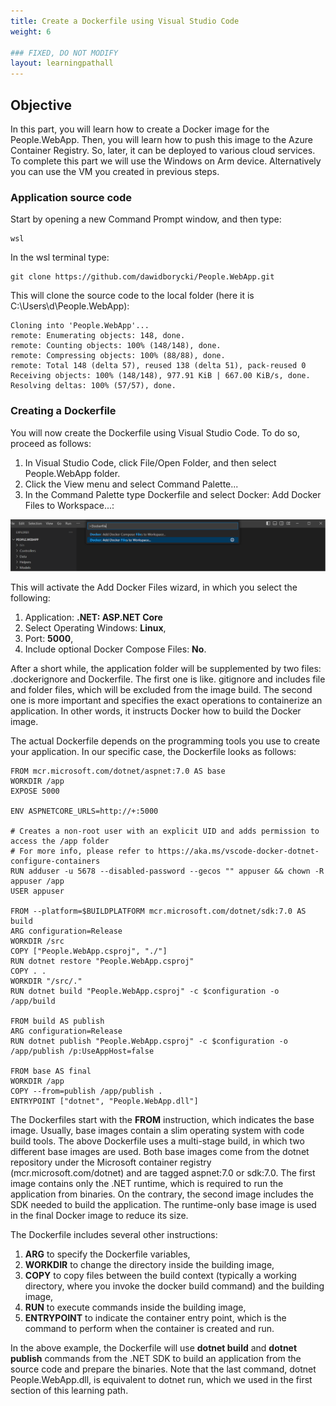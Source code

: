 ```yaml
---
title: Create a Dockerfile using Visual Studio Code
weight: 6

### FIXED, DO NOT MODIFY
layout: learningpathall
---
```


## Objective
In this part, you will learn how to create a Docker image for the People.WebApp. Then, you will learn how to push this image to the Azure Container Registry. So, later, it can be deployed to various cloud services. To complete this part we will use the Windows on Arm device. Alternatively you can use the VM you created in previous steps.

### Application source code
Start by opening a new Command Prompt window, and then type:
```console
wsl
```

In the wsl terminal type:
```console
git clone https://github.com/dawidborycki/People.WebApp.git
```

This will clone the source code to the local folder (here it is C:\Users\d\People.WebApp):
```output
Cloning into 'People.WebApp'...
remote: Enumerating objects: 148, done.
remote: Counting objects: 100% (148/148), done.
remote: Compressing objects: 100% (88/88), done.
remote: Total 148 (delta 57), reused 138 (delta 51), pack-reused 0
Receiving objects: 100% (148/148), 977.91 KiB | 667.00 KiB/s, done.
Resolving deltas: 100% (57/57), done.
```

### Creating a Dockerfile
You will now create the Dockerfile using Visual Studio Code. To do so, proceed as follows:
1.	In Visual Studio Code, click File/Open Folder, and then select People.WebApp folder.
2.	Click the View menu and select Command Palette...
3.	In the Command Palette type Dockerfile and select Docker: Add Docker Files to Workspace...:

![command prompt#left](figures/18.png "Figure 18. Adding a Dockerfile")

This will activate the Add Docker Files wizard, in which you select the following:
1.	Application: **.NET: ASP.NET Core**
2.	Select Operating Windows: **Linux**,
3.	Port: **5000**,
4.	Include optional Docker Compose Files: **No**.

After a short while, the application folder will be supplemented by two files: .dockerignore and Dockerfile. The first one is like. gitignore and includes file and folder files, which will be excluded from the image build. The second one is more important and specifies the exact operations to containerize an application. In other words, it instructs Docker how to build the Docker image.

The actual Dockerfile depends on the programming tools you use to create your application. In our specific case, the Dockerfile looks as follows:
```
FROM mcr.microsoft.com/dotnet/aspnet:7.0 AS base
WORKDIR /app
EXPOSE 5000

ENV ASPNETCORE_URLS=http://+:5000

# Creates a non-root user with an explicit UID and adds permission to access the /app folder
# For more info, please refer to https://aka.ms/vscode-docker-dotnet-configure-containers
RUN adduser -u 5678 --disabled-password --gecos "" appuser && chown -R appuser /app
USER appuser

FROM --platform=$BUILDPLATFORM mcr.microsoft.com/dotnet/sdk:7.0 AS build
ARG configuration=Release
WORKDIR /src
COPY ["People.WebApp.csproj", "./"]
RUN dotnet restore "People.WebApp.csproj"
COPY . .
WORKDIR "/src/."
RUN dotnet build "People.WebApp.csproj" -c $configuration -o /app/build

FROM build AS publish
ARG configuration=Release
RUN dotnet publish "People.WebApp.csproj" -c $configuration -o /app/publish /p:UseAppHost=false

FROM base AS final
WORKDIR /app
COPY --from=publish /app/publish .
ENTRYPOINT ["dotnet", "People.WebApp.dll"]
```

The Dockerfiles start with the **FROM** instruction, which indicates the base image. Usually, base images contain a slim operating system with code build tools. The above Dockerfile uses a multi-stage build, in which two different base images are used. Both base images come from the dotnet repository under the Microsoft container registry (mcr.microsoft.com/dotnet) and are tagged aspnet:7.0 or sdk:7.0. The first image contains only the .NET runtime, which is required to run the application from binaries. On the contrary, the second image includes the SDK needed to build the application. The runtime-only base image is used in the final Docker image to reduce its size.

The Dockerfile includes several other instructions: 
1. **ARG** to specify the Dockerfile variables,
2. **WORKDIR** to change the directory inside the building image,
3. **COPY** to copy files between the build context (typically a working directory, where you invoke the docker build command) and the building image,
4. **RUN** to execute commands inside the building image,
5. **ENTRYPOINT** to indicate the container entry point, which is the command to perform when the container is created and run.

In the above example, the Dockerfile will use **dotnet build** and **dotnet publish** commands from the .NET SDK to build an application from the source code and prepare the binaries. Note that the last command, dotnet People.WebApp.dll, is equivalent to dotnet run, which we used in the first section of this learning path.
